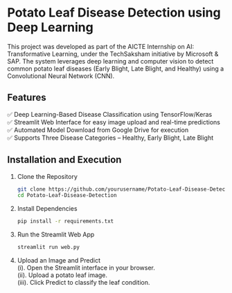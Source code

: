 # Potato Leaf Disease Detection using Deep Learning
This project was developed as part of the AICTE Internship on AI: Transformative Learning, under the TechSaksham initiative by Microsoft & SAP. The system leverages deep learning and computer vision to detect common potato leaf diseases (Early Blight, Late Blight, and Healthy) using a Convolutional Neural Network (CNN).

## Features
✅ Deep Learning-Based Disease Classification using TensorFlow/Keras <br>
✅ Streamlit Web Interface for easy image upload and real-time predictions <br>
✅ Automated Model Download from Google Drive for execution <br>
✅ Supports Three Disease Categories – Healthy, Early Blight, Late Blight <br>

## Installation and Execution
1. Clone the Repository
   ```bash
   git clone https://github.com/yourusername/Potato-Leaf-Disease-Detection.git
   cd Potato-Leaf-Disease-Detection
2. Install Dependencies
   ```bash
   pip install -r requirements.txt
3. Run the Streamlit Web App
   ```bash
   streamlit run web.py
4. Upload an Image and Predict <br>
   (i). Open the Streamlit interface in your browser.<br>
  (ii). Upload a potato leaf image.<br>
 (iii). Click Predict to classify the leaf condition.<br>
   
   
   
